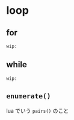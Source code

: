 
# loop


## for


```
wip:
```


## while

```
wip:
```


## `enumerate()`

lua でいう `pairs()` のこと



